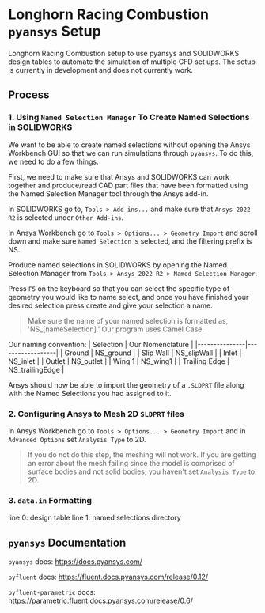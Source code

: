 # Longhorn Racing Combustion `pyansys` Setup

Longhorn Racing Combustion setup to use pyansys and SOLIDWORKS design tables to automate the simulation of multiple CFD set ups. The setup is currently in development and does not currently work.

## Process

### 1. Using `Named Selection Manager` To Create Named Selections in SOLIDWORKS

We want to be able to create named selections without opening the Ansys Workbench GUI so that we can run simulations through `pyansys`. To do this, we need to do a few things.

First, we need to make sure that Ansys and SOLIDWORKS can work together and produce/read CAD part files that have been formatted using the Named Selection Manager tool through the Ansys add-in.

In SOLIDWORKS go to, `Tools > Add-ins...` and make sure that `Ansys 2022 R2` is selected under `Other Add-ins`.

In Ansys Workbench go to `Tools > Options... > Geometry Import` and scroll down and make sure `Named Selection` is selected, and the filtering prefix is NS.

Produce named selections in SOLIDWORKS by opening the Named Selection Manager from `Tools > Ansys 2022 R2 > Named Selection Manager`.

Press `F5` on the keyboard so that you can select the specific type of geometry you would like to name select, and once you have finished your desired selection press create and give your selection a name.

> Make sure the name of your named selection is formatted as, 'NS\_\[nameSelection\].' Our program uses Camel Case.

Our naming convention:
| Selection | Our Nomenclature |
|---------------|------------------|
| Ground | NS_ground |
| Slip Wall | NS_slipWall |
| Inlet | NS_inlet |
| Outlet | NS_outlet |
| Wing 1 | NS_wing1 |
| Trailing Edge | NS_trailingEdge |

Ansys should now be able to import the geometry of a `.SLDPRT` file along with the Named Selections you had assigned to it.

### 2. Configuring Ansys to Mesh 2D `SLDPRT` files

In Ansys Workbench go to `Tools > Options... > Geometry Import` and in `Advanced Options` set `Analysis Type` to 2D.

> If you do not do this step, the meshing will not work. If you are getting an error about the mesh failing since the model is comprised of surface bodies and not solid bodies, you haven't set `Analysis Type` to 2D.

### 3. `data.in` Formatting

line 0: design table
line 1: named selections directory

## `pyansys` Documentation

`pyansys` docs: https://docs.pyansys.com/

`pyfluent` docs: https://fluent.docs.pyansys.com/release/0.12/

`pyfluent-parametric` docs: https://parametric.fluent.docs.pyansys.com/release/0.6/
